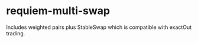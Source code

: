 # requiem-multi-swap

Includes weighted pairs plus StableSwap which is compatible with exactOut trading.
